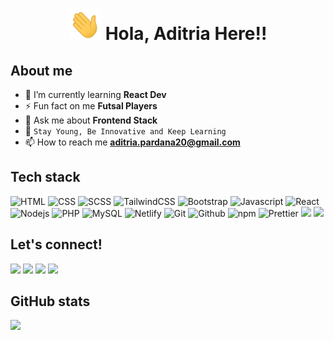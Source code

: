 <h1 align="center" >
    <img src="https://raw.githubusercontent.com/ABSphreak/ABSphreak/master/gifs/Hi.gif" height="50" style='!important; object-fit:contain'> 
    Hola, Aditria Here!!
</h1>

<!--
**pardana/pardana** is a ✨ _special_ ✨ repository because its `README.md` (this file) appears on your GitHub profile.

Here are some ideas to get you started:
- 🔭 I’m currently working on ...
- 🌱 I’m currently learning ...
- 👯 I’m looking to collaborate on ...
- 🤔 I’m looking for help with ...
- 💬 Ask me about ...
- 📫 How to reach me: ...
- 😄 Pronouns: ...
- ⚡ Fun fact: ...
-->

## About me
- 🌱 I’m currently learning **React Dev**
- ⚡ Fun fact on me **Futsal Players**
- 💬 Ask me about **Frontend Stack**
- 👋 `Stay Young, Be Innovative and Keep Learning`
- 📫 How to reach me **aditria.pardana20@gmail.com**

## Tech stack
<p>
    <img alt="HTML" src="https://img.shields.io/badge/HTML5-E34F26?style=flat-squarefor-the-badge&logo=html5&logoColor=white"/> 
    <img alt="CSS" src="https://img.shields.io/badge/CSS3-1572B6?style=flat-squarefor-the-badge&logo=css3&logoColor=white"/>
    <img alt="SCSS" src="https://img.shields.io/badge/Sass-CC6699?style=flat-squarefor-the-badge&logo=sass&logoColor=white"/>
    <img alt="TailwindCSS" src="https://img.shields.io/badge/Tailwind_CSS-38B2AC?style=flat-squarefor-the-badge&logo=tailwind-css&logoColor=white"/>
    <img alt="Bootstrap" src="https://img.shields.io/badge/Bootstrap-563D7C?style=flat-square&logo=bootstrap&logoColor=white"/>
    <img alt="Javascript" src="https://img.shields.io/badge/JavaScript-323330?style=flat-square&for-the-badge&logo=javascript&logoColor=F7DF1"/>
    <img alt="React" src="https://img.shields.io/badge/React-20232A?style=flat-squarefor-the-badge&logo=react&logoColor=61DAFB"/>
    <img alt="Nodejs" src="https://img.shields.io/badge/Node.js-43853D?style=flat-square&logo=node.js&logoColor=white"/>
    <img alt="PHP" src="https://img.shields.io/badge/PHP-777BB4?style=flat-square&for-the-badge&logo=php&logoColor=white"/>
    <img alt="MySQL" src="https://img.shields.io/badge/MySQL-00000F?style=flat-square&logo=mysql&logoColor=white"/>
    <img alt="Netlify" src="https://img.shields.io/badge/Netlify-00C7B7?style=flat-square&logo=netlify&logoColor=white"/>
    <img alt="Git" src="https://img.shields.io/badge/-Git-F05032?style=flat-square&logo=git&logoColor=white" />
    <img alt="Github" src="https://img.shields.io/badge/-Github-2088FF?style=flat-square&logo=github&logoColor=white" />
    <img alt="npm" src="https://img.shields.io/badge/-NPM-CB3837?style=flat-square&logo=npm&logoColor=white" />
    <img alt="Prettier" src="https://img.shields.io/badge/-Prettier-F7B93E?style=flat-square&logo=prettier&logoColor=white" />
    <img src="https://img.shields.io/badge/IDE-VScode-blue?&logo=visual%20studio%20code&logoColor=blue" />
    <img src="https://gpvc.arturio.dev/pardana" />
</p>

## Let's connect!
<p align="left">
    <!-- <a href="https://appardana.com/" target="blank"><img src="https://img.shields.io/badge/appardana.com-30302f?style=flat"&logo=instagram /></a> -->
    <a href="https://appardana.com/" target="blank"><img src="https://img.shields.io/badge/appardana.com-30302f?style=flat&logo=appveyor" /></a>
    <a href="https://instagram.com/appardana" target="blank"><img src="https://img.shields.io/badge/appardana-30302f?style=flat&logo=instagram" /></a>
    <a href="https://twitter.com/appardana" target="blank"><img src="https://img.shields.io/badge/appardana-30302f?style=flat&logo=twitter" /></a>
    <a href="https://linkedin.com/in/aditria-pardana-b846a9121/" target="blank"><img src="https://img.shields.io/badge/Aditria Pardana-30302f?style=flat&logo=linkedin" /></a>
</p>

## GitHub stats
<p>
    <!--<img src="https://github-readme-stats.vercel.app/api/top-langs/?username=pardana&layout=compact" height=180/>-->
    <img src="https://github-readme-stats-three-opal-17.vercel.app/api?username=pardana&show_icons=true&theme=transparent"
</p>
